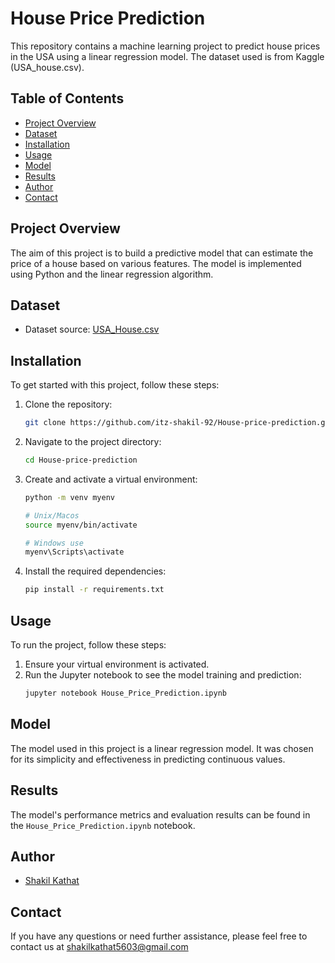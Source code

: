 # House Price Prediction

This repository contains a machine learning project to predict house prices in the USA using a linear regression model. The dataset used is from Kaggle (USA_house.csv).

## Table of Contents

- [Project Overview](#project-overview)
- [Dataset](#dataset)
- [Installation](#installation)
- [Usage](#usage)
- [Model](#model)
- [Results](#results)
- [Author](#Author)
- [Contact](#contact)

## Project Overview

The aim of this project is to build a predictive model that can estimate the price of a house based on various features. The model is implemented using Python and the linear regression algorithm.

## Dataset

- Dataset source: [USA_House.csv](https://www.kaggle.com/datasets/vedavyasv/usa-housing)

## Installation

To get started with this project, follow these steps:

1. Clone the repository:
    ```bash
    git clone https://github.com/itz-shakil-92/House-price-prediction.git
    ```

2. Navigate to the project directory:
    ```bash
    cd House-price-prediction
    ```

3. Create and activate a virtual environment:
    ```bash
    python -m venv myenv

    # Unix/Macos
    source myenv/bin/activate

    # Windows use
    myenv\Scripts\activate
    ```

4. Install the required dependencies:
    ```bash
    pip install -r requirements.txt
    ```

## Usage

To run the project, follow these steps:

1. Ensure your virtual environment is activated.
2. Run the Jupyter notebook to see the model training and prediction:
    ```bash
    jupyter notebook House_Price_Prediction.ipynb
    ```

## Model

The model used in this project is a linear regression model. It was chosen for its simplicity and effectiveness in predicting continuous values.

## Results

The model's performance metrics and evaluation results can be found in the `House_Price_Prediction.ipynb` notebook.

## Author
- [Shakil Kathat](https://www.github.com/itz-shakil-92)

## Contact
If you have any questions or need further assistance, please feel free to contact us at shakilkathat5603@gmail.com
